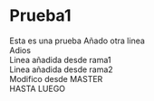 # Prueba1
Esta es una prueba
Añado otra linea
<br/>
Adios
<br/>
Linea añadida desde rama1
<br/>
Linea añadida desde rama2
<br/>
Modifico desde MASTER
<br/>
HASTA LUEGO
